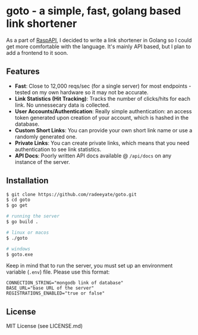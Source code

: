 # goto - a simple, fast, golang based link shortener

As a part of [RaspAPI](https://raspapi.hackclub.com/), I decided to write a link shortener in Golang so I could get more comfortable with the language. It's mainly API based, but I plan to add a frontend to it soon.

## Features

* **Fast**: Close to 12,000 reqs/sec (for a single server) for most endpoints - tested on my own hardware so it may not be accurate.
* **Link Statistics (Hit Tracking)**: Tracks the number of clicks/hits for each link. No unnessecary data is collected.
* **User Accounts/Authentication**: Really simple authentication: an access token generated upon creation of your account, which is hashed in the database.
* **Custom Short Links**: You can provide your own short link name or use a randomly generated one.
* **Private Links**: You can create private links, which means that you need authentication to see link statistics.
* **API Docs**: Poorly written API docs available @ `/api/docs` on any instance of the server.

## Installation

```sh
$ git clone https://github.com/radeeyate/goto.git
$ cd goto
$ go get

# running the server
$ go build .

# linux or macos
$ ./goto

# windows
$ goto.exe
```

Keep in mind that to run the server, you must set up an environment variable (`.env`) file. Please use this format:

```
CONNECTION_STRING="mongodb link of database"
BASE_URL="base URL of the server"
REGISTRATIONS_ENABLED="true or false"
```

## License

MIT License (see LICENSE.md)
